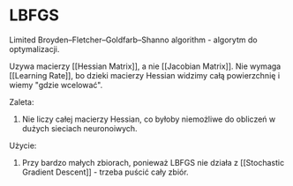 # LBFGS

Limited Broyden–Fletcher–Goldfarb–Shanno algorithm - algorytm do optymalizacji.

Uzywa macierzy [[Hessian Matrix]], a nie [[Jacobian Matrix]]. Nie wymaga [[Learning Rate]], bo dzieki macierzy Hessian widzimy całą powierzchnię i wiemy "gdzie wcelować". 

Zaleta:

1. Nie liczy całej macierzy Hessian, co byłoby niemożliwe do obliczeń w dużych sieciach neuronoiwych.

Użycie:

 1. Przy bardzo małych zbiorach, ponieważ LBFGS nie działa z [[Stochastic Gradient Descent]] - trzeba puścić cały zbiór.